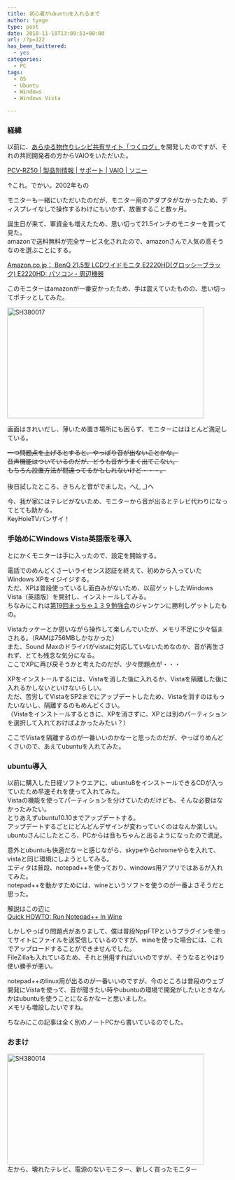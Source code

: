 ```yaml
---
title: 初心者がubuntuを入れるまで
author: tyage
type: post
date: 2010-11-18T13:09:51+00:00
url: /?p=122
has_been_twittered:
  - yes
categories:
  - PC
tags:
  - OS
  - Ubuntu
  - Windows
  - Windows Vista

---
```

<h3>経緯</h3>
<p>以前に、<a href="http://tsukulog.info/">あらゆる物作りレシピ共有サイト「つくログ」</a>を開発したのですが、それの共同開発者の方からVAIOをいただいた。</p>
<p><a href="http://vcl.vaio.sony.co.jp/support/pcom/pcv-rz50.html">PCV-RZ50 | 製品別情報 | サポート | VAIO | ソニー</a></p>
<p>↑これ。でかい。2002年もの</p>
<p>モニターも一緒にいただいたのだが、モニター用のアダプタがなかったため、ディスプレイなしで操作するわけにもいかず、放置すること数ヶ月。</p>
<p>誕生日が来て、軍資金も増えたため、思い切って21.5インチのモニターを買って見た。<br />
amazonで送料無料が完全サービス化されたので、amazonさんで人気の高そうなのを選ぶことにする。</p>
<p><a href="http://www.amazon.co.jp/gp/product/B002MRTR26">Amazon.co.jp： BenQ 21.5型 LCDワイドモニタ E2220HD(グロッシーブラック) E2220HD: パソコン・周辺機器</a></p>
<p>このモニターはamazonが一番安かったため、手は震えていたものの、思い切ってポチッとしてみた。</p>
<p><a href="http://photozou.jp/photo/show/265673/56906052"><img src="http://art31.photozou.jp/pub/673/265673/photo/56906052.jpg" alt="SH380017" width="450" height="253" style="border:0" /></a></p>
<p>画面はきれいだし、薄いため置き場所にも困らず、モニターにはほとんど満足している。</p>
<p><del datetime="2010-12-15T01:11:28+00:00">一つ問題点を上げるとすると、やっぱり音が出ないことかな。<br />
音声機能はついているのだが、どうも音がうまく出てこない。<br />
もちろん設置方法が間違ってるかもしれないけど・・・。<br />
</del><br />
後日試したところ、きちんと音がでました。へ(_ _)へ</p>
<p>今、我が家にはテレビがないため、モニターから音が出るとテレビ代わりになってとても助かる。<br />
KeyHoleTVバンザイ！<br />
<!--more--></p>
<h3>手始めにWindows Vista英語版を導入</h3>
<p>とにかくモニターは手に入ったので、設定を開始する。</p>
<p>電話でのめんどくさーいライセンス認証を終えて、初めから入っていたWindows XPをイジイジする。<br />
ただ、XPは普段使っているし面白みがないため、以前ゲットしたWindows Vista（英語版）を開封し、インストールしてみる。<br />
ちなみにこれは<a href="http://matcha139.hiemalis.org/hiki/?%C2%E819%B2%F3%A4%DE%A4%C3%A4%C1%A4%E3%A3%B1%A3%B3%A3%B9%CA%D9%B6%AF%B2%F1">第19回まっちゃ１３９勉強会</a>のジャンケンに勝利しゲットしたもの。</p>
<p>Vistaカッケーとか思いながら操作して楽しんでいたが、メモリ不足に少々悩まされる。（RAMは756MBしかなかった）<br />
また、Sound Maxのドライバがvistaに対応していないためなのか、音が再生されず、とても残念な気分になる。<br />
ここでXPに再び戻そうかと考えたのだが、少々問題点が・・・</p>
<p>XPをインストールするには、Vistaを消した後に入れるか、Vistaを隔離した後に入れるかしないといけないらしい。<br />
ただ、苦労してVistaをSP2までにアップデートしたため、Vistaを消すのはもったいないし、隔離するのもめんどくさい。<br />
（Vistaをインストールするときに、XPを消さずに、XPとは別のパーティションを選択して入れておけばよかったみたい？）</p>
<p>ここでVistaを隔離するのが一番いいのかなーと思ったのだが、やっぱりめんどくさいので、あえてubuntuを入れてみた。</p>
<h3>ubuntu導入</h3>
<p>以前に購入した日経ソフトウエアに、ubuntu8をインストールできるCDが入っていたため早速それを使って入れてみた。<br />
Vistaの機能を使ってパーティションを分けていたのだけども、そんな必要はなかったみたい。<br />
とりあえずubuntu10.10までアップデートする。<br />
アップデートするごとにどんどんデザインが変わっていくのはなんか楽しい。<br />
ubuntuさんにしたところ、PCからは音もちゃんと出るようになったので満足。</p>
<p>意外とubuntuも快適だなーと感じながら、skypeやらchromeやらを入れて、vistaと同じ環境にしようとしてみる。<br />
エディタは普段、notepad++を使っており、windows用アプリではあるが入れてみた。<br />
notepad++を動かすためには、wineというソフトを使うのが一番よさそうだと思った。</p>
<p>解説はこの辺に<br />
<a href="http://bur.st/~gunny/winehowto.html">Quick HOWTO: Run Notepad++ In Wine</a></p>
<p>しかしやっぱり問題点がありまして、僕は普段NppFTPというプラグインを使ってサイトにファイルを送受信しているのですが、wineを使った場合には、これでアップロードすることができませんでした。<br />
FileZillaも入れているため、それと併用すればいいのですが、そうなるとやはり使い勝手が悪い。</p>
<p>notepad++のlinux用が出るのが一番いいのですが、今のところは普段のウェブ開発にVistaを使って、音が聞きたい時やubuntuの環境で開発がしたいときなんかはubuntuを使うことになるかなーと思いました。<br />
メモリも増設したいですね。</p>
<p>ちなみにこの記事は全く別のノートPCから書いているのでした。</p>
<h3>おまけ</h3>
<p><a href="http://photozou.jp/photo/show/265673/56374064"><img src="http://art44.photozou.jp/pub/673/265673/photo/56374064.jpg" alt="SH380014" width="450" height="253" style="border:0" /></a><br />
左から、壊れたテレビ、電源のないモニター、新しく買ったモニター</p>
